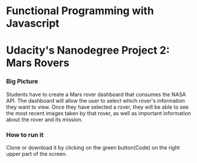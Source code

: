 # Functional Programming with Javascript 

# Udacity's Nanodegree Project 2: Mars Rovers 


### Big Picture

Students have to create a Mars rover dashboard that consumes the NASA API. 
The dashboard will allow the user to select which rover's information they want to view. Once they have selected a rover, they will be able to see the most recent images taken by that rover, as well as important information about the rover and its mission.

### How to run it

Clone or download it by clicking on the green button(Code) on the right upper part of the screen.






